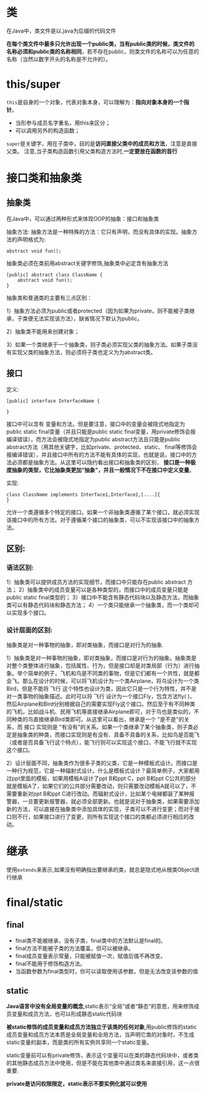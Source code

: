 
# 类

在Java中，类文件是以.java为后缀的代码文件

**在每个类文件中最多只允许出现一个public类，当有public类的时候，类文件的名称必须和public类的名称相同**，若不存在public，则类文件的名称可以为任意的名称（当然以数字开头的名称是不允许的）。

# this/super

`this`是自身的一个对象，代表对象本身，可以理解为：**指向对象本身的一个指针**。

- 当形参与成员名字重名，用this来区分；
- 可以调用另外的构造函数；

`super`是关键字，用在子类中，目的是**访问直接父类中的成员和方法**，注意是直接父类。
注意,当子类构造函数引用父类构造方法时,**一定要放在函数的首行**

# 接口类和抽象类

## 抽象类

在Java中，可以通过两种形式来体现OOP的抽象：接口和抽象类

抽象方法: 抽象方法是一种特殊的方法：它只有声明，而没有具体的实现。抽象方法的声明格式为:

```
abstract void fun();
```

抽象类必须在类前用abstract关键字修饰,抽象类中必定含有抽象方法

```
[public] abstract class ClassName {
    abstract void fun();
}
```

抽象类和普通类的主要有三点区别：

1）抽象方法必须为public或者protected（因为如果为private，则不能被子类继承，子类便无法实现该方法），缺省情况下默认为public。

2）抽象类不能用来创建对象；

3）如果一个类继承于一个抽象类，则子类必须实现父类的抽象方法。如果子类没有实现父类的抽象方法，则必须将子类也定义为为abstract类。

## 接口

定义:

```
[public] interface InterfaceName {
 
}
```

接口中可以含有 变量和方法。但是要注意，接口中的变量会被隐式地指定为public static final变量（并且只能是public static final变量，用private修饰会报编译错误），而方法会被隐式地指定为public abstract方法且只能是public abstract方法（用其他关键字，比如private、protected、static、 final等修饰会报编译错误），并且接口中所有的方法不能有具体的实现，也就是说，接口中的方法必须都是抽象方法。从这里可以隐约看出接口和抽象类的区别，
**接口是一种极度抽象的类型，它比抽象类更加“抽象”，并且一般情况下不在接口中定义变量**。

实现:

```
class ClassName implements Interface1,Interface2,[....]{
}
```

允许一个类遵循多个特定的接口。如果一个非抽象类遵循了某个接口，就必须实现该接口中的所有方法。对于遵循某个接口的抽象类，可以不实现该接口中的抽象方法。

## 区别:

### 语法区别:

1）抽象类可以提供成员方法的实现细节，而接口中只能存在public abstract 方法；
2）抽象类中的成员变量可以是各种类型的，而接口中的成员变量只能是public static final类型的；
3）接口中不能含有静态代码块以及静态方法，而抽象类可以有静态代码块和静态方法；
4）一个类只能继承一个抽象类，而一个类却可以实现多个接口。

### 设计层面的区别:

抽象类是对一种事物的抽象，即对类抽象，而接口是对行为的抽象.

1）抽象类是对一种事物的抽象，即对类抽象，而接口是对行为的抽象。抽象类是对整个类整体进行抽象，包括属性、行为，但是接口却是对类局部（行为）进行抽象。举个简单的例子，飞机和鸟是不同类的事物，但是它们都有一个共性，就是都会飞。那么在设计的时候，可以将飞机设计为一个类Airplane，将鸟设计为一个类Bird，但是不能将 飞行 这个特性也设计为类，因此它只是一个行为特性，并不是对一类事物的抽象描述。此时可以将 飞行 设计为一个接口Fly，包含方法fly( )，然后Airplane和Bird分别根据自己的需要实现Fly这个接口。然后至于有不同种类的飞机，比如战斗机、民用飞机等直接继承Airplane即可，对于鸟也是类似的，不同种类的鸟直接继承Bird类即可。从这里可以看出，继承是一个 "是不是"的关系，而 接口 实现则是 "有没有"的关系。如果一个类继承了某个抽象类，则子类必定是抽象类的种类，而接口实现则是有没有、具备不具备的关系，比如鸟是否能飞（或者是否具备飞行这个特点），能飞行则可以实现这个接口，不能飞行就不实现这个接口。

2）设计层面不同，抽象类作为很多子类的父类，它是一种模板式设计。而接口是一种行为规范，它是一种辐射式设计。什么是模板式设计？最简单例子，大家都用过ppt里面的模板，如果用模板A设计了ppt B和ppt C，ppt B和ppt C公共的部分就是模板A了，如果它们的公共部分需要改动，则只需要改动模板A就可以了，不需要重新对ppt B和ppt C进行改动。而辐射式设计，比如某个电梯都装了某种报警器，一旦要更新报警器，就必须全部更新。也就是说对于抽象类，如果需要添加新的方法，可以直接在抽象类中添加具体的实现，子类可以不进行变更；而对于接口则不行，如果接口进行了变更，则所有实现这个接口的类都必须进行相应的改动。
　　
# 继承

使用`extends`来表示,如果没有明确指出要继承的类，就总是隐式地从根类Object进行继承

# final/static

## final

- final类不能被继承，没有子类，final类中的方法默认是final的。
- final方法不能被子类的方法覆盖，但可以被继承。
- final成员变量表示常量，只能被赋值一次，赋值后值不再改变。
- final不能用于修饰构造方法。
- 当函数参数为final类型时，你可以读取使用该参数，但是无法改变该参数的值

## static

**Java语言中没有全局变量的概念**,static表示“全局”或者“静态”的意思，用来修饰成员变量和成员方法，也可以形成静态static代码块

 **被static修饰的成员变量和成员方法独立于该类的任何对象**,用public修饰的static成员变量和成员方法本质是全局变量和全局方法，当声明它类的对象时，不生成static变量的副本，而是类的所有实例共享同一个static变量。
 
static变量前可以有private修饰，表示这个变量可以在类的静态代码块中，或者类的其他静态成员方法中使用，但是不能在其他类中通过类名来直接引用，这一点很重要.

**private是访问权限限定，static表示不要实例化就可以使用**
